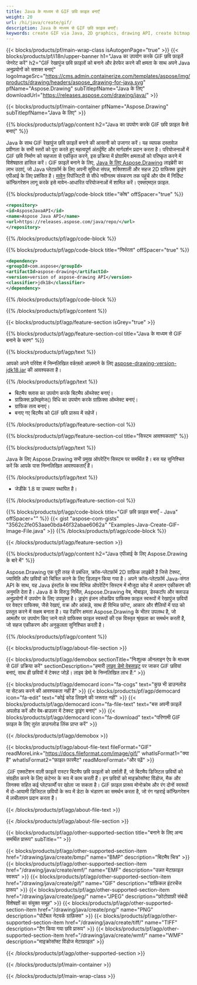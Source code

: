 ```yaml
---
title: Java के माध्यम से GIF छवि फ़ाइल बनाएँ
weight: 20
url: /hi/java/create/gif/
description: Java के माध्यम से GIF छवि फ़ाइल बनाएँ।
keywords: create GIF via Java, 2D graphics, drawing API, create bitmap in Java, Drawing Java के लिए, save bitmap, save GIF image, cross-platform 2D graphic library, Bitmap class, vector graphics drawing, draw text, rendering raster images, GIF image file
---
```


{{< blocks/products/pf/main-wrap-class isAutogenPage="true" >}}
{{< blocks/products/pf/i18n/upper-banner h1="Java का उपयोग करके GIF छवि फ़ाइलें जेनरेट करें" h2="GIF रेखापुंज छवि फ़ाइलों को बनाने और हेरफेर करने की क्षमता के साथ अपने Java अनुप्रयोगों को सशक्त बनाएं" logoImageSrc="https://cms.admin.containerize.com/templates/aspose/img/products/drawing/headers/aspose_drawing-for-java.svg" pfName="Aspose.Drawing" subTitlepfName="Java के लिए" downloadUrl="https://releases.aspose.com/drawing/java/" >}}

{{< blocks/products/pf/main-container pfName="Aspose.Drawing" subTitlepfName="Java के लिए" >}}


{{% blocks/products/pf/agp/content h2="Java का उपयोग करके GIF छवि फ़ाइल कैसे बनाएं" %}}

Java के साथ GIF रेखापुंज छवि फ़ाइलें बनाने की आसानी को उजागर करें। यह व्यापक दस्तावेज़ प्रवीणता के सभी स्तरों को पूरा करते हुए महत्वपूर्ण अंतर्दृष्टि और मार्गदर्शन प्रदान करता है। परियोजनाओं में GIF छवि निर्माण को सहजता से एकीकृत करने, इस प्रक्रिया में प्रोग्रामिंग क्षमताओं को परिष्कृत करने में विशेषज्ञता हासिल करें। GIF फ़ाइलें बनाने के लिए, [Java के लिए Aspose.Drawing](https://products.aspose.com/drawing/java) लाइब्रेरी का लाभ उठाएं, जो Java प्लेटफ़ॉर्म के लिए अपनी सुविधा संपन्न, शक्तिशाली और सहज 2D ग्राफिक्स ड्राइंग एपीआई के लिए प्रशंसित है। [मावेन](https://releases.aspose.com/java/repo/com/aspose/aspose-drawing/) रिपॉजिटरी से सीधे नवीनतम संस्करण तक पहुंचें और पोम में निर्दिष्ट कॉन्फ़िगरेशन लागू करके इसे मावेन-आधारित परियोजनाओं में शामिल करें। एक्सएमएल फ़ाइल.

{{% blocks/products/pf/agp/code-block title="कोष" offSpacer="true" %}}

```xml
<repository>
<id>AsposeJavaAPI</id>
<name>Aspose Java API</name>
<url>https://releases.aspose.com/java/repo/</url>
</repository>
```

{{% /blocks/products/pf/agp/code-block %}}

{{% blocks/products/pf/agp/code-block title="निर्भरता" offSpacer="true" %}}

```xml
<dependency>
<groupId>com.aspose</groupId>
<artifactId>aspose-drawing</artifactId>
<version>version of aspose-drawing API</version>
<classifier>jdk18</classifier>
</dependency>
```

{{% /blocks/products/pf/agp/code-block %}}

{{% /blocks/products/pf/agp/content %}}


{{< blocks/products/pf/agp/feature-section isGrey="true" >}}

{{% blocks/products/pf/agp/feature-section-col title="Java के माध्यम से GIF बनाने के चरण" %}}

{{% blocks/products/pf/agp/text %}}

आपको अपने परिवेश में निम्नलिखित वर्कफ़्लो आज़माने के लिए [aspose-drawing-version-jdk18.jar](https://releases.aspose.com/drawing/java/) की आवश्यकता है।

{{% /blocks/products/pf/agp/text %}}

+ बिटमैप क्लास का उपयोग करके बिटमैप ऑब्जेक्ट बनाएं।
+ ग्राफ़िक्स.फ़्रॉमइमेज() विधि का उपयोग करके ग्राफ़िक्स ऑब्जेक्ट बनाएं।
+ ग्राफिक तत्व बनाएं।
+ बनाए गए बिटमैप को GIF छवि प्रारूप में सहेजें।

{{% /blocks/products/pf/agp/feature-section-col %}}

{{% blocks/products/pf/agp/feature-section-col title="सिस्टम आवश्यकताएं" %}}

{{% blocks/products/pf/agp/text %}}

Java के लिए Aspose.Drawing सभी प्रमुख ऑपरेटिंग सिस्टम पर समर्थित है। बस यह सुनिश्चित करें कि आपके पास निम्नलिखित आवश्यकताएँ हैं।

{{% /blocks/products/pf/agp/text %}}

- जेडीके 1.8 या उच्चतर स्थापित है।

{{% /blocks/products/pf/agp/feature-section-col %}}

{{% blocks/products/pf/agp/code-block title="GIF छवि फ़ाइल बनाएँ - Java" offSpacer="" %}}
{{< gist "aspose-com-gists" "3562c2fe053aae0bda46f32abae6062a" "Examples-Java-Create-GIF-Image-File.java" >}}
{{% /blocks/products/pf/agp/code-block %}}

{{< /blocks/products/pf/agp/feature-section >}}


<!-- aboutfile Starts -->

{{% blocks/products/pf/agp/content h2="Java एपीआई के लिए Aspose.Drawing के बारे में" %}}

Aspose.Drawing एक पूरी तरह से प्रबंधित, क्रॉस-प्लेटफ़ॉर्म 2D ग्राफ़िक लाइब्रेरी है जिसे टेक्स्ट, ज्यामिति और छवियों को चित्रित करने के लिए डिज़ाइन किया गया है। अपने क्रॉस-प्लेटफ़ॉर्म Java-संगत API के साथ, यह Java इंस्टॉल के साथ विभिन्न ऑपरेटिंग सिस्टम में मौजूदा कोड में आसान एकीकरण की अनुमति देता है। Java 8 के विरुद्ध निर्मित, Aspose.Drawing वेब, मोबाइल, डेस्कटॉप और क्लाउड अनुप्रयोगों में उपयोग के लिए उपयुक्त है। ड्राइंग इंजन लोकप्रिय ग्राफिक्स फ़ाइल स्वरूपों में रेखापुंज छवियों पर वेक्टर ग्राफिक्स, जैसे रेखाएं, वक्र और आंकड़े, साथ ही विभिन्न फ़ॉन्ट, आकार और शैलियों में पाठ को प्रस्तुत करने में सक्षम बनाता है। यह रेंडरिंग क्षमता Aspose.Drawing के भीतर उपलब्ध है, जो आमतौर पर उपयोग किए जाने वाले ग्राफिक्स फ़ाइल स्वरूपों की एक विस्तृत श्रृंखला का समर्थन करती है, जो सहज एकीकरण और अनुकूलता सुनिश्चित करती है।

{{% /blocks/products/pf/agp/content %}}


{{< blocks/products/pf/agp/about-file-section >}}

{{< blocks/products/pf/agp/demobox sectionTitle="निःशुल्क ऑनलाइन ऐप के माध्यम से GIF प्रक्रिया करें" sectionDescription="हमारी [लाइव डेमो वेबसाइट](https://products.aspose.app/drawing) पर जाकर GIF छवियां बनाएं, साथ ही छवियों में टेक्स्ट जोड़ें। लाइव डेमो के निम्नलिखित लाभ हैं:" >}}

{{< blocks/products/pf/agp/democard icon="fa-cogs" text="कुछ भी डाउनलोड या सेटअप करने की आवश्यकता नहीं है" >}}
{{< blocks/products/pf/agp/democard icon="fa-edit" text="कोई कोड लिखने की जरूरत नहीं" >}}
{{< blocks/products/pf/agp/democard icon="fa-file-text" text="बस अपनी फ़ाइलें अपलोड करें और वेब-ब्राउज़र में टेक्स्ट ड्राइंग बनाएं" >}}
{{< blocks/products/pf/agp/democard icon="fa-download" text="परिणामी GIF फ़ाइल के लिए तुरंत डाउनलोड लिंक प्राप्त करें" >}}

{{< /blocks/products/pf/agp/demobox >}}

{{< blocks/products/pf/agp/about-file-text fileFormat="GIF" readMoreLink="https://docs.fileformat.com/image/gif/" whatIsFormat1="क्या है" whatIsFormat2="फ़ाइल फ़ारमैट" readMoreFormat="और पढ़ें" >}}

.GIF एक्सटेंशन वाली फ़ाइलें रास्टर बिटमैप छवि फ़ाइलों को दर्शाती हैं, जो बिटमैप डिजिटल छवियों को संग्रहीत करने के लिए कंटेनर के रूप में काम करती हैं। इन छवियों को माइक्रोसॉफ्ट विंडोज, मैक और लिनक्स सहित कई प्लेटफार्मों पर खोला जा सकता है। GIF फ़ाइल प्रारूप मोनोक्रोम और रंग दोनों स्वरूपों में दो-आयामी डिजिटल छवियों के रूप में डेटा के भंडारण का समर्थन करता है, जो रंग गहराई कॉन्फ़िगरेशन में लचीलापन प्रदान करता है।

{{< /blocks/products/pf/agp/about-file-text >}}

{{< /blocks/products/pf/agp/about-file-section >}}

<!-- aboutfile Ends -->


{{< blocks/products/pf/agp/other-supported-section title="बनाने के लिए अन्य समर्थित प्रारूप" subTitle="" >}}

{{< blocks/products/pf/agp/other-supported-section-item href="/drawing/java/create/bmp/" name="BMP" description="बिटमैप चित्र" >}}
{{< blocks/products/pf/agp/other-supported-section-item href="/drawing/java/create/emf/" name="EMF" description="उन्नत मेटाफ़ाइल स्वरूप" >}}
{{< blocks/products/pf/agp/other-supported-section-item href="/drawing/java/create/gif/" name="GIF" description="ग्राफ़िकल इंटरचेंज प्रारूप" >}}
{{< blocks/products/pf/agp/other-supported-section-item href="/drawing/java/create/jpeg/" name="JPEG" description="फ़ोटोग्राफ़ी संबंधी विशेषज्ञों का संयुक्त समूह" >}}
{{< blocks/products/pf/agp/other-supported-section-item href="/drawing/java/create/png/" name="PNG" description="पोर्टेबल नेटवर्क ग्राफ़िक्स" >}}
{{< blocks/products/pf/agp/other-supported-section-item href="/drawing/java/create/tiff/" name="TIFF" description="टैग किया गया छवि प्रारूप" >}}
{{< blocks/products/pf/agp/other-supported-section-item href="/drawing/java/create/wmf/" name="WMF" description="माइक्रोसॉफ्ट विंडोज मेटाफ़ाइल" >}}


{{< /blocks/products/pf/agp/other-supported-section >}}

{{< /blocks/products/pf/main-container >}}

{{< /blocks/products/pf/main-wrap-class >}}
